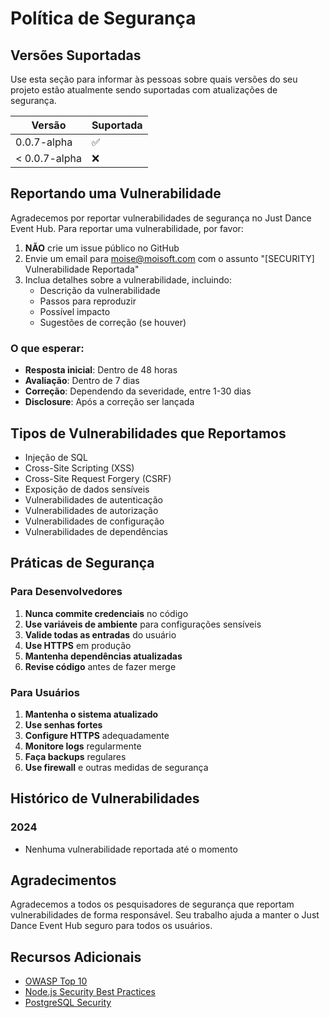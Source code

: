 # Política de Segurança

## Versões Suportadas

Use esta seção para informar às pessoas sobre quais versões do seu projeto estão atualmente sendo suportadas com atualizações de segurança.

| Versão | Suportada          |
| ------- | ------------------ |
| 0.0.7-alpha   | :white_check_mark: |
| < 0.0.7-alpha   | :x:                |

## Reportando uma Vulnerabilidade

Agradecemos por reportar vulnerabilidades de segurança no Just Dance Event Hub. Para reportar uma vulnerabilidade, por favor:

1. **NÃO** crie um issue público no GitHub
2. Envie um email para [moise@moisoft.com](mailto:moise@moisoft.com) com o assunto "[SECURITY] Vulnerabilidade Reportada"
3. Inclua detalhes sobre a vulnerabilidade, incluindo:
   - Descrição da vulnerabilidade
   - Passos para reproduzir
   - Possível impacto
   - Sugestões de correção (se houver)

### O que esperar:

- **Resposta inicial**: Dentro de 48 horas
- **Avaliação**: Dentro de 7 dias
- **Correção**: Dependendo da severidade, entre 1-30 dias
- **Disclosure**: Após a correção ser lançada

## Tipos de Vulnerabilidades que Reportamos

- Injeção de SQL
- Cross-Site Scripting (XSS)
- Cross-Site Request Forgery (CSRF)
- Exposição de dados sensíveis
- Vulnerabilidades de autenticação
- Vulnerabilidades de autorização
- Vulnerabilidades de configuração
- Vulnerabilidades de dependências

## Práticas de Segurança

### Para Desenvolvedores

1. **Nunca commite credenciais** no código
2. **Use variáveis de ambiente** para configurações sensíveis
3. **Valide todas as entradas** do usuário
4. **Use HTTPS** em produção
5. **Mantenha dependências atualizadas**
6. **Revise código** antes de fazer merge

### Para Usuários

1. **Mantenha o sistema atualizado**
2. **Use senhas fortes**
3. **Configure HTTPS** adequadamente
4. **Monitore logs** regularmente
5. **Faça backups** regulares
6. **Use firewall** e outras medidas de segurança

## Histórico de Vulnerabilidades

### 2024
- Nenhuma vulnerabilidade reportada até o momento

## Agradecimentos

Agradecemos a todos os pesquisadores de segurança que reportam vulnerabilidades de forma responsável. Seu trabalho ajuda a manter o Just Dance Event Hub seguro para todos os usuários.

## Recursos Adicionais

- [OWASP Top 10](https://owasp.org/www-project-top-ten/)
- [Node.js Security Best Practices](https://nodejs.org/en/docs/guides/security/)
- [PostgreSQL Security](https://www.postgresql.org/docs/current/security.html) 